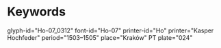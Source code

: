 # Keywords
glyph-id="Ho-07_0312"
font-id="Ho-07"
printer-id="Ho"
printer="Kasper Hochfeder"
period="1503–1505"
place="Kraków"
PT plate="024"
